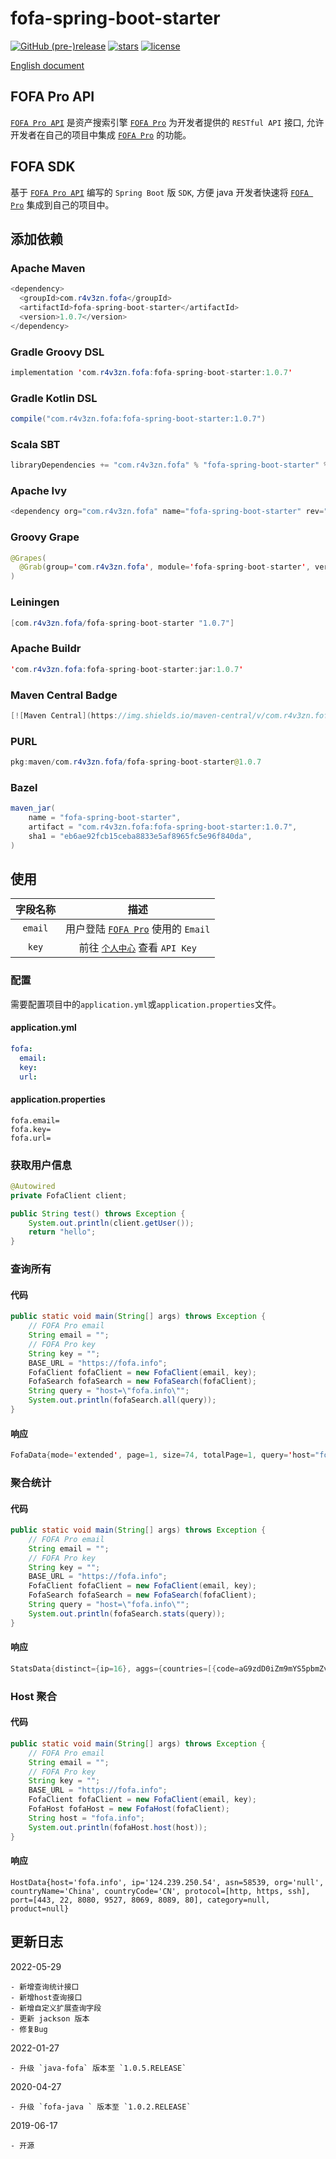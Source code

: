 # fofa-spring-boot-starter

[![GitHub (pre-)release](https://img.shields.io/github/release/0nise/fofa-spring-boot-starter/all.svg)](https://github.com/0nise/fofa-java/releases)
[![stars](https://img.shields.io/github/stars/0nise/fofa-spring-boot-starter.svg)](https://github.com/0nise/fofa-java/stargazers)
[![license](https://img.shields.io/github/license/0nise/fofa-spring-boot-starter.svg)](https://github.com/0nise/fofa-java/blob/master/LICENSE)

[English document](https://github.com/0nise/fofa-spring-boot-starter/blob/master/README.md)

## FOFA Pro API
[`FOFA Pro API`](https://fofa.so/api) 是资产搜索引擎 [`FOFA Pro`](https://fofa.so) 为开发者提供的 `RESTful API` 接口, 允许开发者在自己的项目中集成 [`FOFA Pro`](https://fofa.so) 的功能。

## FOFA SDK

基于 [`FOFA Pro API`](https://fofa.so/api) 编写的 `Spring Boot` 版 `SDK`, 方便 java 开发者快速将 [`FOFA Pro`](https://fofa.so) 集成到自己的项目中。

## 添加依赖

### Apache Maven

```java
<dependency>
  <groupId>com.r4v3zn.fofa</groupId>
  <artifactId>fofa-spring-boot-starter</artifactId>
  <version>1.0.7</version>
</dependency>
```

### Gradle Groovy DSL

```java
implementation 'com.r4v3zn.fofa:fofa-spring-boot-starter:1.0.7'
```

### Gradle Kotlin DSL

```java
compile("com.r4v3zn.fofa:fofa-spring-boot-starter:1.0.7")
```

### Scala SBT

```java
libraryDependencies += "com.r4v3zn.fofa" % "fofa-spring-boot-starter" % "1.0.7"
```

### Apache Ivy

```java
<dependency org="com.r4v3zn.fofa" name="fofa-spring-boot-starter" rev="1.0.7" />
```

### Groovy Grape

```java
@Grapes(
  @Grab(group='com.r4v3zn.fofa', module='fofa-spring-boot-starter', version='1.0.7')
)
```

### Leiningen

```java
[com.r4v3zn.fofa/fofa-spring-boot-starter "1.0.7"]
```

### Apache Buildr

```java
'com.r4v3zn.fofa:fofa-spring-boot-starter:jar:1.0.7'
```

### Maven Central Badge

```java
[![Maven Central](https://img.shields.io/maven-central/v/com.r4v3zn.fofa/fofa-spring-boot-starter.svg?label=Maven%20Central)](https://search.maven.org/search?q=g:%22com.r4v3zn.fofa%22%20AND%20a:%22fofa-spring-boot-starter%22)
```

### PURL

```java
pkg:maven/com.r4v3zn.fofa/fofa-spring-boot-starter@1.0.7
```

### Bazel

```java
maven_jar(
    name = "fofa-spring-boot-starter",
    artifact = "com.r4v3zn.fofa:fofa-spring-boot-starter:1.0.7",
    sha1 = "eb6ae92fcb15ceba8833e5af8965fc5e96f840da",
)
```

## 使用

|字段名称|描述|
|:---------:|:-----------------:|
| `email` |用户登陆 [`FOFA Pro`](https://fofa.so) 使用的 `Email`|
|`key`| 前往 [`个人中心`](https://fofa.so/user/users/info) 查看 `API Key`|

### 配置

需要配置项目中的`application.yml`或`application.properties`文件。

#### application.yml
```yaml
fofa:
  email: 
  key: 
  url: 
```
#### application.properties
```properties
fofa.email=
fofa.key=
fofa.url=
```

### 获取用户信息

```java
@Autowired
private FofaClient client;

public String test() throws Exception {
    System.out.println(client.getUser());
    return "hello";
}
```

### 查询所有

#### 代码

```java
public static void main(String[] args) throws Exception {
    // FOFA Pro email
    String email = "";
    // FOFA Pro key
    String key = "";
    BASE_URL = "https://fofa.info";
    FofaClient fofaClient = new FofaClient(email, key);
    FofaSearch fofaSearch = new FofaSearch(fofaClient);
    String query = "host=\"fofa.info\"";
    System.out.println(fofaSearch.all(query));
}
```

#### 响应

```java
FofaData{mode='extended', page=1, size=74, totalPage=1, query='host="fofa.info"', results=[www.fofa.info, fofa.info, static.fofa.info, https://static.fofa.info, https://fofa.info, api.fofa.info, api.jw.fofa.info:7088, api.g.fofa.info:88, api.jw.fofa.info:88, api.g.fofa.info:8084, api.jw.fofa.info:84, api.jw.fofa.info:81, api.jw.fofa.info:8003, api.g.fofa.info:8083, api.g.fofa.info:7088, api.g.fofa.info:808, https://g.fofa.info, api.jw.fofa.info:8181, https://jw.fofa.info, api.g.fofa.info:8003, api.jw.fofa.info:8083, https://img.gamma.fofa.info, api.g.fofa.info:81, api.g.fofa.info:7070, api.jw.fofa.info:8084, api.jw.fofa.info:808, api.g.fofa.info:8181, api.jw.fofa.info:7070, img.gamma.fofa.info, jw.fofa.info, g.fofa.info, api.g.fofa.info:84, https://35.81.36.22:443, 47.93.92.246:88, https://140.249.61.184:443, 47.93.92.246:808, 47.93.92.246:8003, 47.93.92.246:81, https://106.75.10.35:443, 106.75.10.35:80, 47.93.92.246:7088, 47.93.92.246:84, 140.249.61.184:80, 47.93.92.246:8181, 47.93.92.246:8084, 47.93.92.246:88, 47.93.92.246:7070, 47.93.92.246:81, 47.93.92.246:7070, 47.93.92.246:84, 47.93.92.246:8084, 47.93.92.246:8003, 47.93.92.246:8083, 106.75.10.35:80, 47.93.92.246:808, 47.93.92.246:8083, 47.93.92.246:8181, 47.93.92.246:7088, https://gamma.fofa.info, https://api.gamma.fofa.info, gamma.fofa.info, api.gamma.fofa.info, 1.71.148.8:80, https://1.71.148.8:443, https://79.168.42.251:443, 122.143.5.67:80, https://api.fofa.info, 81.150.11.126:22, www.fofa.info:6443, 117.50.16.112:80, 150.138.167.141:6443, 117.50.16.112:80, https://117.50.16.112:443, https://117.50.16.112:443]}
```

### 聚合统计

#### 代码

```java
public static void main(String[] args) throws Exception {
    // FOFA Pro email
    String email = "";
    // FOFA Pro key
    String key = "";
    BASE_URL = "https://fofa.info";
    FofaClient fofaClient = new FofaClient(email, key);
    FofaSearch fofaSearch = new FofaSearch(fofaClient);
    String query = "host=\"fofa.info\"";
    System.out.println(fofaSearch.stats(query));
}
```

#### 响应

````java
StatsData{distinct={ip=16}, aggs={countries=[{code=aG9zdD0iZm9mYS5pbmZvIiAmJiBjb3VudHJ5PSJDTiI=, count=71, name=China, name_code=CN, regions=[{code=aG9zdD0iZm9mYS5pbmZvIiAmJiByZWdpb249IkJlaWppbmci, count=41, name=Beijing}, {code=aG9zdD0iZm9mYS5pbmZvIiAmJiByZWdpb249IiI=, count=27, name=Unknown}, {code=aG9zdD0iZm9mYS5pbmZvIiAmJiByZWdpb249Ikd1YW5nZG9uZyI=, count=2, name=Guangdong}, {code=aG9zdD0iZm9mYS5pbmZvIiAmJiByZWdpb249IkppbGluIg==, count=1, name=Jilin}]}, {code=aG9zdD0iZm9mYS5pbmZvIiAmJiBjb3VudHJ5PSJHQiI=, count=1, name=United Kingdom of Great Britain and Northern Ireland, name_code=GB, regions=[{code=aG9zdD0iZm9mYS5pbmZvIiAmJiByZWdpb249IiI=, count=1, name=Unknown}]}, {code=aG9zdD0iZm9mYS5pbmZvIiAmJiBjb3VudHJ5PSJQVCI=, count=1, name=Portugal, name_code=PT, regions=[{code=aG9zdD0iZm9mYS5pbmZvIiAmJiByZWdpb249Ikxpc2JvbiI=, count=1, name=Lisbon}]}, {code=aG9zdD0iZm9mYS5pbmZvIiAmJiBjb3VudHJ5PSJVUyI=, count=1, name=United States of America, name_code=US, regions=[{code=aG9zdD0iZm9mYS5pbmZvIiAmJiByZWdpb249Ik9yZWdvbiI=, count=1, name=Oregon}]}]}}
````

### Host 聚合

#### 代码

```java
public static void main(String[] args) throws Exception {
    // FOFA Pro email
    String email = "";
    // FOFA Pro key
    String key = "";
    BASE_URL = "https://fofa.info";
    FofaClient fofaClient = new FofaClient(email, key);
    FofaHost fofaHost = new FofaHost(fofaClient);
    String host = "fofa.info";
    System.out.println(fofaHost.host(host));
}
```

#### 响应

```
HostData{host='fofa.info', ip='124.239.250.54', asn=58539, org='null', countryName='China', countryCode='CN', protocol=[http, https, ssh], port=[443, 22, 8080, 9527, 8069, 8089, 80], category=null, product=null}
```

## 更新日志

2022-05-29

```
- 新增查询统计接口
- 新增host查询接口
- 新增自定义扩展查询字段
- 更新 jackson 版本
- 修复Bug
```

2022-01-27

    - 升级 `java-fofa` 版本至 `1.0.5.RELEASE`

2020-04-27

    - 升级 `fofa-java ` 版本至 `1.0.2.RELEASE`

2019-06-17

    - 开源
